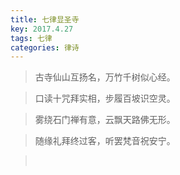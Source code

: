 ```yaml
---
title: 七律显圣寺
key: 2017.4.27
tags: 七律
categories: 律诗
---
```


<blockquote class="blockquote-center">古寺仙山互扬名，万竹千树似心经。
</blockquote>
<blockquote class="blockquote-center">口读十咒拜实相，步履百坡识空灵。
</blockquote>
<blockquote class="blockquote-center">雾绕石门禅有意，云飘天路佛无形。
</blockquote>
<blockquote class="blockquote-center">随缘礼拜终过客，听罢梵音祝安宁。
</blockquote>
<blockquote class="blockquote-center"></br>
</blockquote>
